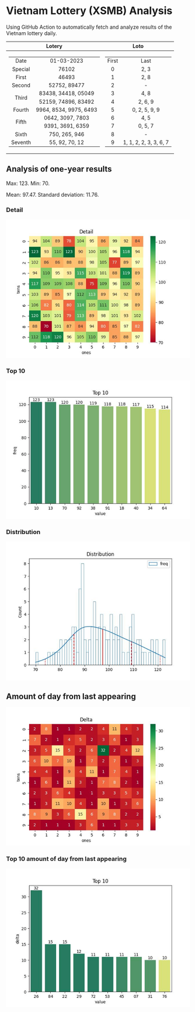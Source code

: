 # Vietnam Lottery (XSMB) Analysis

Using GitHub Action to automatically fetch and analyze results of the Vietnam lottery daily.

| Lotery      | Loto |
| :-----------: | :-----------: |
| <table><tr><td>Date</td><td>01-03-2023</td></tr><tr><td>Special</td><td>76102</td></tr><tr><td>First</td><td>46493</td></tr><tr><td>Second</td><td>52752, 89477</td></tr><tr><td rowspan="2">Third</td><td>83438, 34418, 05049</td></tr><tr><td>52159, 74896, 83492</td></tr><tr><td>Fourth</td><td>9964, 8534, 9975, 6493</td></tr><tr><td rowspan="2">Fifth</td><td>0642, 3097, 7803</td></tr><tr><td>9391, 3691, 6359</td></tr><tr><td>Sixth</td><td>750, 265, 946</td></tr><tr><td>Seventh</td><td>55, 92, 70, 12</td></tr></table> | <table><tr><td>First</td><td>Last</td></tr><tr><td>0</td><td>2, 3</td></tr><tr><td>1</td><td>2, 8</td></tr><tr><td>2</td><td>-</td></tr><tr><td>3</td><td>4, 8</td></tr><tr><td>4</td><td>2, 6, 9</td></tr><tr><td>5</td><td>0, 2, 5, 9, 9</td></tr><tr><td>6</td><td>4, 5</td></tr><tr><td>7</td><td>0, 5, 7</td></tr><tr><td>8</td><td>-</td></tr><tr><td>9</td><td>1, 1, 2, 2, 3, 3, 6, 7</td></tr></table> |

<h2>Analysis of one-year results</h2>

Max: 123. Min: 70.

Mean: 97.47. Standard deviation: 11.76.

<h3>Detail</h3>

![Detail](images/heatmap.jpg)

<h3>Top 10</h3>

![Top 10](images/top-10.jpg)

<h3>Distribution</h3>

![Distribution](images/distribution.jpg)

<h2>Amount of day from last appearing</h2>

![Delta](images/delta.jpg)

<h3>Top 10 amount of day from last appearing</h3>

![Delta top 10](images/delta_top_10.jpg)